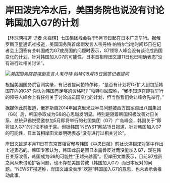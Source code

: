# 岸田泼完冷水后，美国务院也说没有讨论韩国加入G7的计划

【环球网报道 记者
朱嘉琪】七国集团峰会将于5月19日起在日本广岛举行。据俄罗斯卫星通讯社报道，美国国务院首席副发言人韦丹特·帕特尔当地时间15日在记者会上回答有关韩国成为G7成员国的问题时表示，G7领导人峰会没有谈论成员国变化的计划。针对韩国加入G7的可能性，日本首相岸田文雄11日也已明确表态“没有进行过相关讨论”。

![](https://inews.gtimg.com/om_bt/O9EBul0ttHyIHDq50MPWwVMmUtM6-pJDMvtP8lyW1ud2sAA/1000)_美国国务院首席副发言人韦丹特·帕特尔5月15日回答记者提问_

根据美国国务院官网实录，有记者提问帕特尔称，“是否有计划将G7扩大到包括韩国在内的G8? 你认为韩国有足够的资格吗?
”帕特尔回应称，“我不知道在即将举行的领导人峰会上有任何关于讨论成员国变化的计划，但当然我们会让峰会先举行。”

据媒体此前报道，俄罗斯自2014年因克里米亚半岛问题被西方国家踢出八国集团（G8）后，韩国争取成为G8的心思越发明显。特别是随着韩国积极改善对日关系、总统尹锡悦受邀参加5月即将举行的七国集团（G7）广岛峰会，韩国关于“即将加入G7”的讨论不绝于耳。但据韩国“NEWS1”网站15日报道，针对韩国加入G7的可能性，日本首相岸田文雄明确表态“没有进行过相关讨论”。

岸田文雄是本月11日在东京首相官邸与韩国《中央日报》前社长洪锡炫对答中作出上述表态的。韩国专家认为，韩国此前是因日本露骨反对而没能加入G7，现在韩日关系改善，韩国成为G8的可能性“正越来越高”。但岸田文雄表示，目前G7成员之间从未讨论扩容问题，也不存在美国赞成（韩国加入G7）而日本反对的问题。“NEWS1”报道称，岸田文雄没表示“欢迎”韩国加入G7的意思，也未表示会推动此事。

